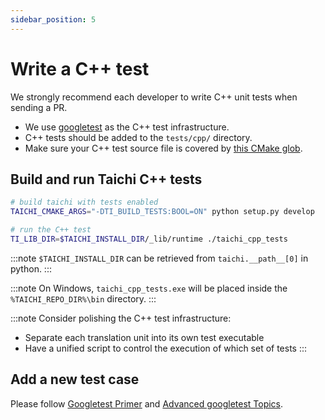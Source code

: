 ```yaml
---
sidebar_position: 5
---
```


# Write a C++ test

We strongly recommend each developer to write C++ unit tests when sending a PR.

- We use [googletest](https://github.com/google/googletest) as the C++
  test infrastructure.
- C++ tests should be added to the `tests/cpp/` directory.
- Make sure your C++ test source file is covered by [this CMake glob](https://github.com/taichi-dev/taichi/blob/fb4741421ca79e971852464ffdf0ff066e667c92/cmake/TaichiTests.cmake#L13-L23).

## Build and run Taichi C++ tests

```bash
# build taichi with tests enabled
TAICHI_CMAKE_ARGS="-DTI_BUILD_TESTS:BOOL=ON" python setup.py develop

# run the C++ test
TI_LIB_DIR=$TAICHI_INSTALL_DIR/_lib/runtime ./taichi_cpp_tests
```

:::note
`$TAICHI_INSTALL_DIR` can be retrieved from `taichi.__path__[0]` in python.
:::

:::note
On Windows, `taichi_cpp_tests.exe` will be placed inside the `%TAICHI_REPO_DIR%\bin` directory.
:::

:::note
Consider polishing the C++ test infrastructure:

* Separate each translation unit into its own test executable
* Have a unified script to control the execution of which set of tests
:::

## Add a new test case

Please follow [Googletest Primer](https://google.github.io/googletest/primer.html) and [Advanced googletest Topics](https://google.github.io/googletest/advanced.html).
